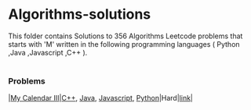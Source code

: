 # Algorithms-solutions
This folder contains Solutions to 356 Algorithms Leetcode problems that starts with 'M' written in the following programming languages ( Python ,Java ,Javascript ,C++ ).<br><br>
### Problems ###
|[My Calendar III](https://github.com/AnasImloul/Leetcode-solutions/tree/main/algorithms/M/My%20Calendar%20III/)|[C++](https://github.com/AnasImloul/Leetcode-solutions/tree/main/algorithms/M/My%20Calendar%20III/My%20Calendar%20III.cpp), [Java](https://github.com/AnasImloul/Leetcode-solutions/tree/main/algorithms/M/My%20Calendar%20III/My%20Calendar%20III.java), [Javascript](https://github.com/AnasImloul/Leetcode-solutions/tree/main/algorithms/M/My%20Calendar%20III/My%20Calendar%20III.js), [Python](https://github.com/AnasImloul/Leetcode-solutions/tree/main/algorithms/M/My%20Calendar%20III/My%20Calendar%20III.py)|Hard|[link](https://leetcode.com/problems/my-calendar-iii)|